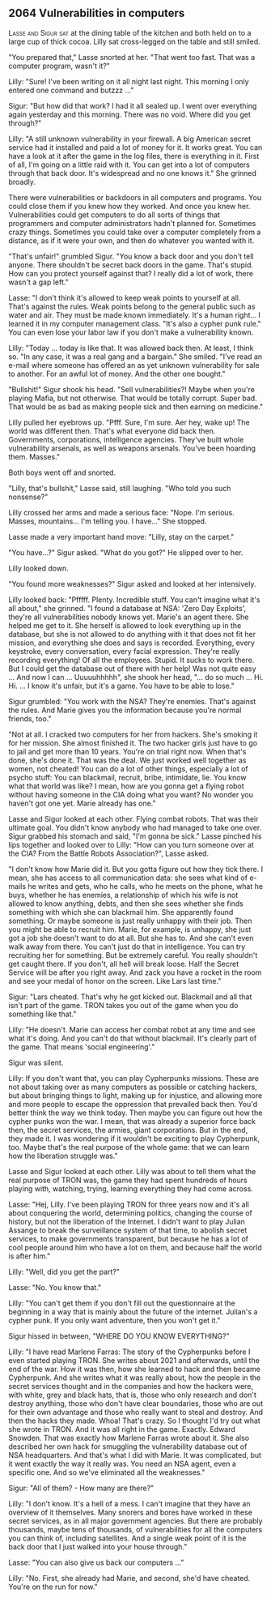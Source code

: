 
## **2064** Vulnerabilities in computers

<span style="font-variant:small-caps;">Lasse and Sigur sat</span> at the dining table of the kitchen and both held on to a large cup of thick cocoa.
Lilly sat cross-legged on the table and still smiled.

"You prepared that," Lasse snorted at her.
"That went too fast.
That was a computer program, wasn't it?"

Lilly: "Sure! I've been writing on it all night last night.
This morning I only entered one command and butzzz ..."

Sigur: "But how did that work? I had it all sealed up.
I went over everything again yesterday and this morning.
There was no void.
Where did you get through?"

Lilly: "A still unknown vulnerability in your firewall.
A big American secret service had it installed and paid a lot of money for it.
It works great.
You can have a look at it after the game in the log files, there is everything in it.
First of all, I'm going on a little raid with it.
You can get into a lot of computers through that back door.
It's widespread and no one knows it." She grinned broadly.

There were vulnerabilities or backdoors in all computers and programs.
You could close them if you knew how they worked.
And once you knew her.
Vulnerabilities could get computers to do all sorts of things that programmers and computer administrators hadn't planned for.
Sometimes crazy things.
Sometimes you could take over a computer completely from a distance, as if it were your own, and then do whatever you wanted with it.

"That's unfair!" grumbled Sigur.
"You know a back door and you don't tell anyone.
There shouldn't be secret back doors in the game.
That's stupid.
How can you protect yourself against that? I really did a lot of work, there wasn't a gap left."

Lasse: "I don't think it's allowed to keep weak points to yourself at all.
That's against the rules.
Weak points belong to the general public such as water and air.
They must be made known immediately.
It's a human right... I learned it in my computer management class.
"It's also a cypher punk rule." You can even lose your labor law if you don't make a vulnerability known.

Lilly: "Today ... today is like that.
It was allowed back then. At least, I think so.
"In any case, it was a real gang and a bargain."
She smiled.
"I've read an e-mail where someone has offered an as yet unknown vulnerability for sale to another.
For an awful lot of money.
And the other one bought."

"Bullshit!" Sigur shook his head.
"Sell vulnerabilities?! Maybe when you're playing Mafia, but not otherwise.
That would be totally corrupt.
Super bad.
That would be as bad as making people sick and then earning on medicine."

Lilly pulled her eyebrows up.
"Pfff.
Sure, I'm sure.
Aer hey, wake up!
The world was different then.
That's what everyone did back then.
Governments, corporations, intelligence agencies.
They've built whole vulnerability arsenals, as well as weapons arsenals.
You've been hoarding them.
Masses."

Both boys went off and snorted.

"Lilly, that's bullshit," Lasse said, still laughing.
"Who told you such nonsense?"

Lilly crossed her arms and made a serious face: "Nope.
I'm serious. Masses, mountains... I'm telling you.
I have..." She stopped.

Lasse made a very important hand move: "Lilly, stay on the carpet."

"You have...?" Sigur asked.
"What do you got?" He slipped over to her.

Lilly looked down.

"You found more weaknesses?" Sigur asked and looked at her intensively.

Lilly looked back: "Pfffff.
Plenty.
Incredible stuff.
You can't imagine what it's all about," she grinned.
"I found a database at NSA: 'Zero Day Exploits', they're all vulnerabilities nobody knows yet.
Marie's an agent there. She helped me get to it.
She herself is allowed to look everything up in the database, but she is not allowed to do anything with it that does not fit her mission, and everything she does and says is recorded. Everything, every keystroke, every conversation, every facial expression.
They're really recording everything! Of all the employees.
Stupid.
It sucks to work there.
But I could get the database out of there with her help! Was not quite easy ... And now I can ... Uuuuuhhhhh", she shook her head, "... do so much ... Hi.
Hi.
... I know it's unfair, but it's a game.
You have to be able to lose."

Sigur grumbled: "You work with the NSA? They're enemies.
That's against the rules.
And Marie gives you the information because you're normal friends, too."

"Not at all.
I cracked two computers for her from hackers. She's smoking it for her mission.
She almost finished it.
The two hacker girls just have to go to jail and get more than 10 years.
You're on trial right now.
When that's done, she's done it.
That was the deal.
We just worked well together as women, not cheated!
You can do a lot of other things, especially a lot of psycho stuff: You can blackmail, recruit, bribe, intimidate, lie.
You know what that world was like? I mean, how are you gonna get a flying robot without having someone in the CIA doing what you want? No wonder you haven't got one yet.
Marie already has one."

Lasse and Sigur looked at each other.
Flying combat robots.
That was their ultimate goal.
You didn't know anybody who had managed to take one over.
Sigur grabbed his stomach and said, "I'm gonna be sick."
Lasse pinched his lips together and looked over to Lilly: "How can you turn someone over at the CIA? From the Battle Robots Association?", Lasse asked.

"I don't know how Marie did it.
But you gotta figure out how they tick there.
I mean, she has access to all communication data: she sees what kind of e-mails he writes and gets, who he calls, who he meets on the phone, what he buys, whether he has enemies, a relationship of which his wife is not allowed to know anything, debts, and then she sees whether she finds something with which she can blackmail him.
She apparently found something.
Or maybe someone is just really unhappy with their job.
Then you might be able to recruit him.
Marie, for example, is unhappy, she just got a job she doesn't want to do at all.
But she has to.
And she can't even walk away from there.
You can't just do that in intelligence.
You can try recruiting her for something.
But be extremely careful.
You really shouldn't get caught there.
If you don't, all hell will break loose.
Half the Secret Service will be after you right away.
And zack you have a rocket in the room and see your medal of honor on the screen.
Like Lars last time."

Sigur: "Lars cheated.
That's why he got kicked out.
Blackmail and all that isn't part of the game.
TRON takes you out of the game when you do something like that."

Lilly: "He doesn't.
Marie can access her combat robot at any time and see what it's doing.
And you can't do that without blackmail.
It's clearly part of the game.
That means 'social engineering'."

Sigur was silent.

Lilly: If you don't want that, you can play Cypherpunks missions.
These are not about taking over as many computers as possible or catching hackers, but about bringing things to light, making up for injustice, and allowing more and more people to escape the oppression that prevailed back then.
You'd better think the way we think today.
Then maybe you can figure out how the cypher punks won the war.
I mean, that was already a superior force back then, the secret services, the armies, giant corporations.
But in the end, they made it.
I was wondering if it wouldn't be exciting to play Cypherpunk, too.
Maybe that's the real purpose of the whole game: that we can learn how the liberation struggle was."

Lasse and Sigur looked at each other.
Lilly was about to tell them what the real purpose of TRON was, the game they had spent hundreds of hours playing with, watching, trying, learning everything they had come across.

Lasse: "Hej, Lilly.
I've been playing TRON for three years now and it's all about conquering the world, determining politics, changing the course of history, but not the liberation of the Internet.
I didn't want to play Julian Assange to break the surveillance system of that time, to abolish secret services, to make governments transparent, but because he has a lot of cool people around him who have a lot on them, and because half the world is after him."

Lilly: "Well, did you get the part?"

Lasse: "No.
You know that."

Lilly: "You can't get them if you don't fill out the questionnaire at the beginning in a way that is mainly about the future of the internet.
Julian's a cypher punk.
If you only want adventure, then you won't get it."

Sigur hissed in between, "WHERE DO YOU KNOW EVERYTHING?"

Lilly: "I have read Marlene Farras: The story of the Cypherpunks before I even started playing TRON.
She writes about 2021 and afterwards, until the end of the war.
How it was then, how she learned to hack and then became Cypherpunk.
And she writes what it was really about, how the people in the secret services thought and in the companies and how the hackers were, with white, grey and black hats, that is, those who only research and don't destroy anything, those who don't have clear boundaries, those who are out for their own advantage and those who really want to steal and destroy.
And then the hacks they made.
Whoa! That's crazy.
So I thought I'd try out what she wrote in TRON.
And it was all right in the game.
Exactly.
Edward Snowden.
That was exactly how Marlene Farras wrote about it.
She also described her own hack for smuggling the vulnerability database out of NSA headquarters.
And that's what I did with Marie.
It was complicated, but it went exactly the way it really was.
You need an NSA agent, even a specific one.
And so we've eliminated all the weaknesses."

Sigur: "All of them? - How many are there?"

Lilly: "I don't know.
It's a hell of a mess.
I can't imagine that they have an overview of it themselves.
Many snorers and bores have worked in these secret services, as in all major government agencies.
But there are probably thousands, maybe tens of thousands, of vulnerabilities for all the computers you can think of, including satellites.
And a single weak point of it is the back door that I just walked into your house through."

Lasse: "You can also give us back our computers ..."

Lilly: "No.
First, she already had Marie, and second, she'd have cheated.
You're on the run for now."

